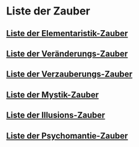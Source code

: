 # Liste der Zauber

## [Liste der Elementaristik-Zauber](https://github.com/Inkspill-Quatterpillard/Sinners-and-Saints-PnP/blob/main/Elementaristik.md)
 
## [Liste der Veränderungs-Zauber](https://github.com/Inkspill-Quatterpillard/Sinners-and-Saints-PnP/blob/main/Ver%C3%A4nderung.md)
 
## [Liste der Verzauberungs-Zauber](https://github.com/Inkspill-Quatterpillard/Sinners-and-Saints-PnP/blob/main/Verzauberung.md)
 
## [Liste der Mystik-Zauber](https://github.com/Inkspill-Quatterpillard/Sinners-and-Saints-PnP/blob/main/Mystik.md)
 
## [Liste der Illusions-Zauber](https://github.com/Inkspill-Quatterpillard/Sinners-and-Saints-PnP/blob/main/Illusion.md)
 
## [Liste der Psychomantie-Zauber](https://github.com/Inkspill-Quatterpillard/Sinners-and-Saints-PnP/blob/main/Psychomantie.md)
